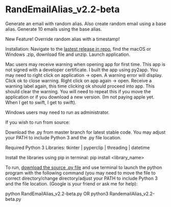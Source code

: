 # RandEmailAlias_v2.2-beta

Generate an email with random alias. Also create random email using a base alias. Generate 10 emails using the base alias.

New Feature! Override random alias with a timestamp!

Installation: Navigate to the [lastest release in repo](https://github.com/JakeOrona/RandEmailAlias/releases), find the macOS or Windows .zip, download file and unzip. Launch application.

Mac users may receive warning when opening app for first time. This app is not signed with a developer certificate. I built the app using py2app. You may need to right click on application -> open. A warning error will display. Click ok to close warning. Right click on app again -> open. Receive a warning label again, this time clicking ok should proceed into app. This should clear the warning. You will need to repeat this if you move the application or if you download a new version. (Im not paying apple yet. When I get to swift, I get to swift).

Windows users may need to run as administrator.

If you wish to run from source:

Download the .py from master branch for latest stable code. You may adjust your PATH to include Python 3 and the .py file location.

Required Python 3 Libraries:
tkinter | pyperclip | threading | datetime

Install the libraries using pip in terminal: pip install <library_name>

To run, [download the source .py file](https://github.com/JakeOrona/RandEmailAlias/blob/master/RandEmailAlias_v2.2-beta.py) and use terminal to launch the python program with the following command (you may need to move the file to correct directory/change directory/adjust your PATH to include Python 3 and the file location. (Google is your friend or ask me for help):

python RandEmailAlias_v2.2-beta.py OR python3 RandemailAlias_v2.2-beta.py
